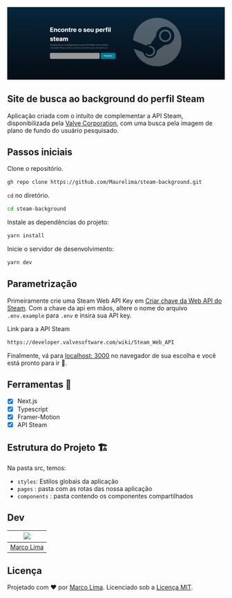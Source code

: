 <img src="https://github.com/Maurelima/steam-background/blob/master/public/img/capa.jpg" />

## Site de busca ao background do perfil Steam

Aplicação criada com o intuíto de complementar a API Steam, disponibilizada pela [Valve Corporation](https://www.valvesoftware.com/pt-br/),
com uma busca pela imagem de plano de fundo do usuário pesquisado.

## Passos iniciais

Clone o repositório.

```sh
gh repo clone https://github.com/Maurelima/steam-background.git
```

`cd` no diretório.

```sh
cd steam-background
```

Instale as dependências do projeto:

```sh
yarn install
```

Inicie o servidor de desenvolvimento:

```sh
yarn dev
```

## Parametrização

Primeiramente crie uma Steam Web API Key em [Criar chave da Web API do Steam](https://steamcommunity.com/dev/apikey).
Com a chave da api em mãos, altere o nome do arquivo `.env.example` para `.env` e insira sua API key.

Link para a API Steam

```sh
https://developer.valvesoftware.com/wiki/Steam_Web_API
```

Finalmente, vá para [localhost: 3000](http://localhost:3000) no navegador de sua escolha e você está pronto para ir 🚀.

## Ferramentas 🧰

- [x] Next.js
- [x] Typescript
- [x] Framer-Motion
- [x] API Steam
## Estrutura do Projeto 🏗

Na pasta src, temos:

- `styles`: Estilos globais da aplicação
- `pages` :  pasta com as rotas das nossa aplicação
- `components` :  pasta contendo os componentes compartilhados

## Dev

| [<img src="https://avatars.githubusercontent.com/u/59918400?s=400&u=3554ebcf0f75263637516867945ebd371e68da71&v=4" width="75px;"/>](https://github.com/Maurelima) |
| :-----------------------------------------------------------------------------------------------------------------------------------------------------------------: |
|                                                          [Marco Lima](https://github.com/Maurelima)                                                          |

## Licença

Projetado com ♥ por [Marco Lima](https://github.com/Maurelima). Licenciado sob a [Licença MIT](licença).
